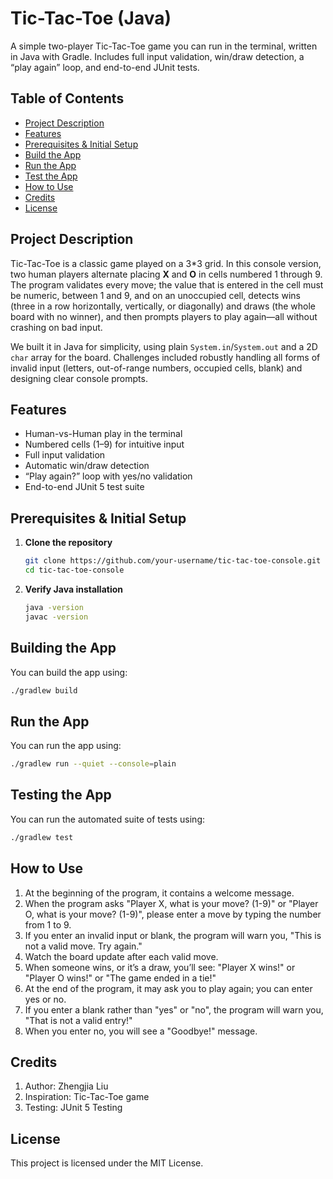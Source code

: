 # Tic-Tac-Toe (Java)

A simple two-player Tic-Tac-Toe game you can run in the terminal, written in Java with Gradle. Includes full input validation, win/draw detection, a “play again” loop, and end-to-end JUnit tests.

## Table of Contents

- [Project Description](#project-description)  
- [Features](#features)  
- [Prerequisites & Initial Setup](#prerequisites--initial-setup)  
- [Build the App](#build-the-app)  
- [Run the App](#run-the-app)  
- [Test the App](#test-the-app)  
- [How to Use](#how-to-use)  
- [Credits](#credits)  
- [License](#license)  

## Project Description

Tic-Tac-Toe is a classic game played on a 3*3 grid. In this console version, two human players alternate placing **X** and **O** in cells numbered 1 through 9. The program validates every move; the value that is entered in the cell must be numeric, between 1 and 9, and on an unoccupied cell, detects wins (three in a row horizontally, vertically, or diagonally) and draws (the whole board with no winner), and then prompts players to play again—all without crashing on bad input.

We built it in Java for simplicity, using plain `System.in`/`System.out` and a 2D `char` array for the board. Challenges included robustly handling all forms of invalid input (letters, out-of-range numbers, occupied cells, blank) and designing clear console prompts.

## Features

- Human-vs-Human play in the terminal  
- Numbered cells (1–9) for intuitive input  
- Full input validation  
- Automatic win/draw detection  
- “Play again?” loop with yes/no validation  
- End-to-end JUnit 5 test suite  

## Prerequisites & Initial Setup

1. **Clone the repository**  
   ```bash
   git clone https://github.com/your-username/tic-tac-toe-console.git
   cd tic-tac-toe-console
   ```

2. **Verify Java installation**
   ```bash
   java -version
   javac -version
   ```
   
## Building the App

You can build the app using:
```bash
./gradlew build
```

## Run the App

You can run the app using: 
```bash
./gradlew run --quiet --console=plain
```

## Testing the App

You can run the automated suite of tests using:
```bash
./gradlew test
```

## How to Use

1. At the beginning of the program, it contains a welcome message. 
2. When the program asks "Player X, what is your move? (1-9)" or "Player O, what is your move? (1-9)", please enter a move by typing the number from 1 to 9.
3. If you enter an invalid input or blank, the program will warn you, "This is not a valid move. Try again."
4. Watch the board update after each valid move.
5. When someone wins, or it’s a draw, you’ll see: "Player X wins!" or "Player O wins!" or "The game ended in a tie!"
6. At the end of the program, it may ask you to play again; you can enter yes or no.
7. If you enter a blank rather than "yes" or "no", the program will warn you, "That is not a valid entry!"
8. When you enter no, you will see a "Goodbye!" message.

## Credits

1. Author: Zhengjia Liu
2. Inspiration: Tic-Tac-Toe game
3. Testing: JUnit 5 Testing

## License

This project is licensed under the MIT License.
